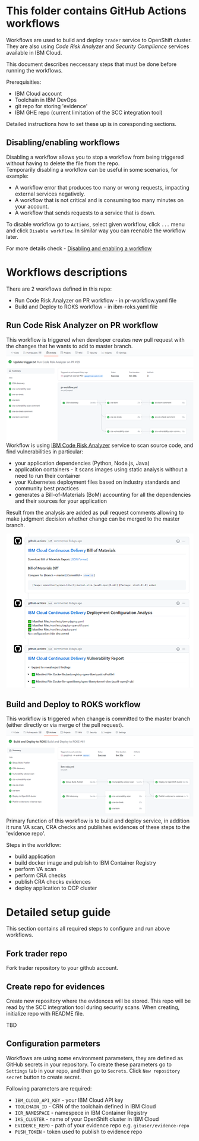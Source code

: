 # This folder contains GitHub Actions workflows

Workflows are used to build and deploy `trader` service to OpenShift cluster.
They are also using *Code Risk Analyzer* and *Security Compliance* services available  in IBM Cloud.

This document describes neccessary steps that must be done before running the workflows.

Prerequisities:
 - IBM Cloud account 
 - Toolchain in IBM DevOps 
 - git repo for storing 'evidence'
 - IBM GHE repo (current limitation of the SCC integration tool)

 Detailed instructions how to set these up is in coresponding sections.

## Disabling/enabling workflows
Disabling a workflow allows you to stop a workflow from being triggered without having to delete the file from the repo.  
Temporarily disabling a workflow can be useful in some scenarios, for example:

- A workflow error that produces too many or wrong requests, impacting external services negatively.
- A workflow that is not critical and is consuming too many minutes on your account.
- A workflow that sends requests to a service that is down.

To disable workflow go to `Actions`, select given workflow, click `...` menu and click `Disable workflow`.
In similar way you can reenable the workflow later.

For more details check - [Disabling and enabling a workflow](https://docs.github.com/en/actions/managing-workflow-runs/disabling-and-enabling-a-workflow)


 # Workflows descriptions
There are 2 workflows defined in this repo:
- Run Code Risk Analyzer on PR workflow - in pr-workflow.yaml file
- Build and Deploy to ROKS workflow - in ibm-roks.yaml file

## Run Code Risk Analyzer on PR workflow
This workflow is triggered when developer creates new pull request with the changes that he wants to add to master branch.
![PR workflow](pr-workflow.png)
Workflow is using [IBM Code Risk Analyzer](https://www.ibm.com/cloud/blog/announcements/find-source-code-vulnerabilities-with-code-risk-analyzer) service to scan source code, and find vulnerabilities in particular:
- your application dependencies (Python, Node.js, Java) 
- application containers - it scans images using static analysis without a need to run their container
- your Kubernetes deployment files based on industry standards and community best practices
- generates a Bill-of-Materials (BoM) accounting for all the dependencies and their sources for your application

Result from the analysis are added as pull request comments allowing to make judgment decision whether change can be merged to the master branch.

![PR analysis](pr-analysis.png)

## Build and Deploy to ROKS workflow
This workflow is triggered when change is committed to the master branch (either directly or via merge of the pull request).
![Build workflow](build-workflow.png)
Primary function of this workflow is to build and deploy service, in addition it runs VA scan, CRA checks and publishes evidences of these steps to the 'evidence repo'.

Steps in the workflow:
- build application
- build docker image and publish to IBM Container Registry
- perform VA scan
- perform CRA checks
- publish CRA checks evidences
- deploy application to OCP cluster

# Detailed setup guide
This section contains all required steps to configure and run above workflows.

## Fork trader repo
Fork trader repository to your github account.

## Create repo for evidences
Create new repository where the evidences will be stored. This repo will be read by the SCC integration tool during security scans.
When creating, initialize repo with README file.


TBD

## Configuration parmeters
Workflows are using some environment parameters, they are defined as GitHub secrets in your repository.
To create these parameters go to `Settings` tab in your repo, and then go to `Secrets`. Click `New repository secret` button to create secret.

Following parameters are required:
- `IBM_CLOUD_API_KEY` - your IBM Cloud API key
- `TOOLCHAIN_ID` - CRN of the toolchain defined in IBM Cloud
- `ICR_NAMESPACE` - namespece in IBM Container Registry
- `IKS_CLUSTER` - name of your OpenShift cluster in IBM Cloud
- `EVIDENCE_REPO` - path of your evidence repo e.g. `gituser/evidence-repo`
- `PUSH_TOKEN` - token used to publish to evidence repo




